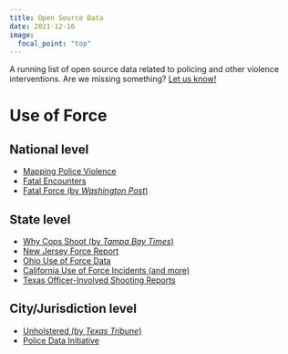 ```yaml
---
title: Open Source Data
date: 2021-12-16
image:
  focal_point: "top"
---
```


A running list of open source data related to policing and other violence interventions. Are we missing something? [Let us know!](mailto:unopolicinglab@gmail.com)

<!--more-->

# Use of Force

## National level

* [Mapping Police Violence](https://mappingpoliceviolence.org)
* [Fatal Encounters](https://fatalencounters.org)
* [Fatal Force (by *Washington Post*)](https://github.com/washingtonpost/data-police-shootings)

## State level
* [Why Cops Shoot (by *Tampa Bay Times*)](https://projects.tampabay.com/projects/2017/investigations/florida-police-shootings/database/)
* [New Jersey Force Report](https://force.nj.com/database/state)
* [Ohio Use of Force Data](https://dpsoibrspext.azurewebsites.net/UOF)
* [California Use of Force Incidents (and more)](https://openjustice.doj.ca.gov/data)
* [Texas Officer-Involved Shooting Reports](https://oagtx.force.com/oisreports/apex/OISReportsPage)

## City/Jurisdiction level
* [Unholstered (by *Texas Tribune*)](https://apps.texastribune.org/unholstered/)
* [Police Data Initiative](https://www.policedatainitiative.org/datasets/use-of-force/)
# 